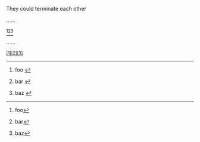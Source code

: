 They could terminate each other

......

[^1][^2][^3]

[^1]: foo
[^2]: bar
[^3]: baz

......

<p data-sourcepos="1:1-1:12"><sup data-sourcepos="1:1-1:4" class="footnote-ref"><a href="#fn1" id="fnref1">[1]</a></sup><sup data-sourcepos="1:5-1:8" class="footnote-ref"><a href="#fn2" id="fnref2">[2]</a></sup><sup data-sourcepos="1:9-1:12" class="footnote-ref"><a href="#fn3" id="fnref3">[3]</a></sup></p>
<hr class="footnotes-sep">
<section class="footnotes">
<ol class="footnotes-list">
<li data-sourcepos="3:1-3:9" id="fn1" class="footnote-item">
<p data-sourcepos="3:7-3:9">foo <a href="#fnref1" class="footnote-backref">↩︎</a></p>
</li>
<li data-sourcepos="4:1-4:9" id="fn2" class="footnote-item">
<p data-sourcepos="4:7-4:9">bar <a href="#fnref2" class="footnote-backref">↩︎</a></p>
</li>
<li data-sourcepos="5:1-5:9" id="fn3" class="footnote-item">
<p data-sourcepos="5:7-5:9">baz <a href="#fnref3" class="footnote-backref">↩︎</a></p>
</li>
</ol>
</section>

